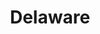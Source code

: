 ---
title: Delaware
crosslinks:
- WilmingtonDE
- Shoplifting
- DEGuns
- autotldr
- ColorizedHistory
- AmericanPlantSwap
- xkcd
- OutOfTheLoop
- vexillology
- NintendoSwitch
- SwedenOnPlace
- im14andthisisfunny
- Pennsylvania
- minnesota
- politics
- changemyview
- BlueMidterm2018
- Comcast_Xfinity
- TrueAskReddit
- philadelphia
---